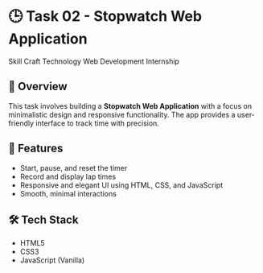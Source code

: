 # 🕒 Task 02 - Stopwatch Web Application  
Skill Craft Technology Web Development Internship

## 📌 Overview  
This task involves building a **Stopwatch Web Application** with a focus on minimalistic design and responsive functionality. The app provides a user-friendly interface to track time with precision.

## 🎯 Features  
- Start, pause, and reset the timer  
- Record and display lap times  
- Responsive and elegant UI using HTML, CSS, and JavaScript  
- Smooth, minimal interactions

## 🛠️ Tech Stack  
- HTML5  
- CSS3  
- JavaScript (Vanilla)
